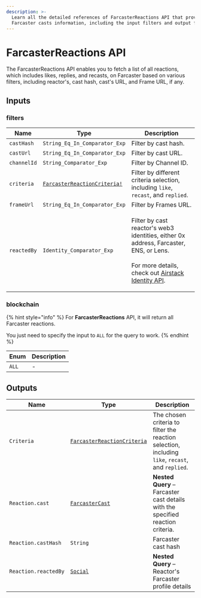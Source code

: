 ```yaml
---
description: >-
  Learn all the detailed references of FarcasterReactions API that provide
  Farcaster casts information, including the input filters and output fields.
---
```


# FarcasterReactions API

The FarcasterReactions API enables you to fetch a list of all reactions, which includes likes, replies, and recasts, on Farcaster based on various filters, including reactor's, cast hash, cast's URL, and Frame URL, if any.

## Inputs

### filters

| Name        | Type                                                                 | Description                                                                                                                                                                                   |
| ----------- | -------------------------------------------------------------------- | --------------------------------------------------------------------------------------------------------------------------------------------------------------------------------------------- |
| `castHash`  | `String_Eq_In_Comparator_Exp`                                        | Filter by cast hash.                                                                                                                                                                          |
| `castUrl`   | `String_Eq_In_Comparator_Exp`                                        | Filter by cast URL.                                                                                                                                                                           |
| `channelId` | `String_Comparator_Exp`                                              | Filter by Channel ID.                                                                                                                                                                         |
| `criteria`  | [`FarcasterReactionCriteria!`](../enum/farcasterreactioncriteria.md) | Filter by different criteria selection, including `like`, `recast`, and `replied`.                                                                                                            |
| `frameUrl`  | `String_Eq_In_Comparator_Exp`                                        | Filter by Frames URL.                                                                                                                                                                         |
| `reactedBy` | `Identity_Comparator_Exp`                                            | <p>Filter by cast reactor's web3 identities, either 0x address, Farcaster, ENS, or Lens.<br><br>For more details, check out <a href="airstack-identity-api.md">Airstack Identity API</a>.</p> |

### blockchain

{% hint style="info" %}
For **FarcasterReactions** API, it will return all Farcaster reactions.

You just need to specify the input to `ALL` for the query to work.
{% endhint %}

| Enum  | Description |
| ----- | ----------- |
| `ALL` | -           |

## Outputs



| Name                 | Type                                                                | Description                                                                                      |
| -------------------- | ------------------------------------------------------------------- | ------------------------------------------------------------------------------------------------ |
| `Criteria`           | [`FarcasterReactionCriteria`](../enum/farcasterreactioncriteria.md) | The chosen criteria to filter the reaction selection, including `like`, `recast`, and `replied`. |
| `Reaction.cast`      | [`FarcasterCast`](farcastercasts-api.md)                            | **Nested Query** – Farcaster cast details with the specified reaction criteria.                  |
| `Reaction.castHash`  | `String`                                                            | Farcaster cast hash                                                                              |
| `Reaction.reactedBy` | [`Social`](socials-api.md)                                          | **Nested Query** – Reactor's Farcaster profile details                                           |

